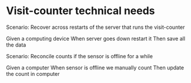 # Visit-counter technical needs

Scenario: Recover across restarts of the server
that runs the visit-counter

  Given a computing device
  When server goes down restart it
  Then save all the data

Scenario: Reconcile counts if the sensor is offline for a while

  Given a computer
  When sensor is offline we manually count
  Then update the count in computer
